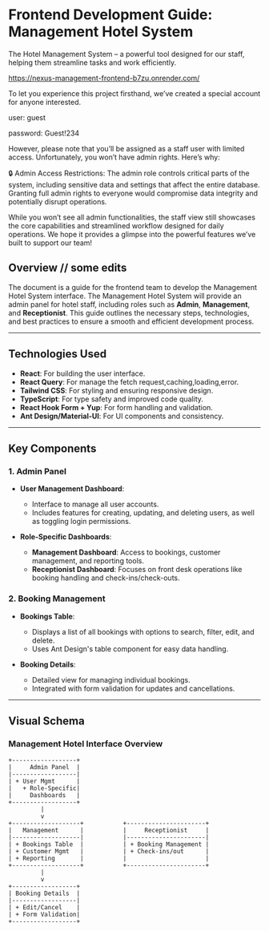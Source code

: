 # Frontend Development Guide: Management Hotel System



The Hotel Management System – a powerful tool designed for our staff, helping them streamline tasks and work efficiently.

https://nexus-management-frontend-b7zu.onrender.com/

To let you experience this project firsthand, we’ve created a special account for anyone interested.

user: guest

password: Guest!234

 However, please note that you’ll be assigned as a staff user with limited access. Unfortunately, you won’t have admin rights. Here’s why:



🔒 Admin Access Restrictions: The admin role controls critical parts of the system, including sensitive data and settings that affect the entire database. Granting full admin rights to everyone would compromise data integrity and potentially disrupt operations.



While you won’t see all admin functionalities, the staff view still showcases the core capabilities and streamlined workflow designed for daily operations. We hope it provides a glimpse into the powerful features we’ve built to support our team!


## Overview // some edits

The document is a guide for the frontend team to develop the Management Hotel System interface. The Management Hotel System will provide an admin panel for hotel staff, including roles such as **Admin**, **Management**, and **Receptionist**. This guide outlines the necessary steps, technologies, and best practices to ensure a smooth and efficient development process.

---

## Technologies Used

- **React**: For building the user interface.
- **React Query**: For manage the fetch request,caching,loading,error.
- **Tailwind CSS**: For styling and ensuring responsive design.
- **TypeScript**: For type safety and improved code quality.
- **React Hook Form + Yup**: For form handling and validation.
- **Ant Design/Material-UI**: For UI components and consistency.

---

## Key Components

### 1. Admin Panel

- **User Management Dashboard**:

  - Interface to manage all user accounts.
  - Includes features for creating, updating, and deleting users, as well as toggling login permissions.

- **Role-Specific Dashboards**:
  - **Management Dashboard**: Access to bookings, customer management, and reporting tools.
  - **Receptionist Dashboard**: Focuses on front desk operations like booking handling and check-ins/check-outs.

### 2. Booking Management

- **Bookings Table**:

  - Displays a list of all bookings with options to search, filter, edit, and delete.
  - Uses Ant Design's table component for easy data handling.

- **Booking Details**:
  - Detailed view for managing individual bookings.
  - Integrated with form validation for updates and cancellations.

---


## Visual Schema

### Management Hotel Interface Overview

```plaintext
+------------------+
|     Admin Panel  |
|------------------|
| + User Mgmt      |
|   + Role-Specific|
|     Dashboards   |
+------------------+
         |
         v
+-------------------+           +----------------------+
|   Management      |           |     Receptionist     |
|-------------------|           |----------------------|
| + Bookings Table  |           | + Booking Management |
| + Customer Mgmt   |           | + Check-ins/out      |
| + Reporting       |           |                      |
+-------------------+           +----------------------+
         |
         v
+------------------+
| Booking Details  |
|------------------|
| + Edit/Cancel    |
| + Form Validation|
+------------------+
```

